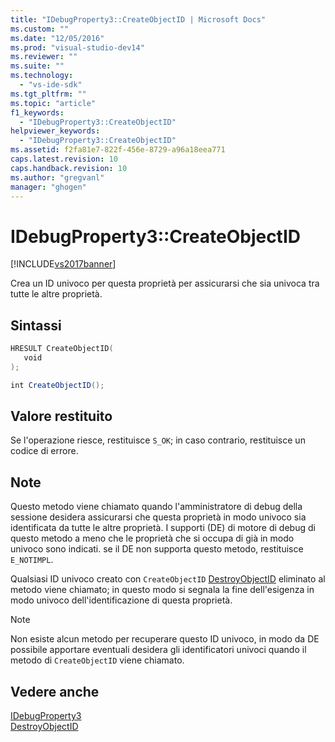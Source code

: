 ```yaml
---
title: "IDebugProperty3::CreateObjectID | Microsoft Docs"
ms.custom: ""
ms.date: "12/05/2016"
ms.prod: "visual-studio-dev14"
ms.reviewer: ""
ms.suite: ""
ms.technology: 
  - "vs-ide-sdk"
ms.tgt_pltfrm: ""
ms.topic: "article"
f1_keywords: 
  - "IDebugProperty3::CreateObjectID"
helpviewer_keywords: 
  - "IDebugProperty3::CreateObjectID"
ms.assetid: f2fa81e7-822f-456e-8729-a96a18eea771
caps.latest.revision: 10
caps.handback.revision: 10
ms.author: "gregvanl"
manager: "ghogen"
---
```

# IDebugProperty3::CreateObjectID
[!INCLUDE[vs2017banner](../../../code-quality/includes/vs2017banner.md)]

Crea un ID univoco per questa proprietà per assicurarsi che sia univoca tra tutte le altre proprietà.  
  
## Sintassi  
  
```cpp  
HRESULT CreateObjectID(  
   void  
);  
```  
  
```c#  
int CreateObjectID();  
```  
  
## Valore restituito  
 Se l'operazione riesce, restituisce `S_OK`; in caso contrario, restituisce un codice di errore.  
  
## Note  
 Questo metodo viene chiamato quando l'amministratore di debug della sessione desidera assicurarsi che questa proprietà in modo univoco sia identificata da tutte le altre proprietà.  I supporti \(DE\) di motore di debug di questo metodo a meno che le proprietà che si occupa di già in modo univoco sono indicati.  se il DE non supporta questo metodo, restituisce `E_NOTIMPL`.  
  
 Qualsiasi ID univoco creato con `CreateObjectID` [DestroyObjectID](../../../extensibility/debugger/reference/idebugproperty3-destroyobjectid.md) eliminato al metodo viene chiamato; in questo modo si segnala la fine dell'esigenza in modo univoco dell'identificazione di questa proprietà.  
  
> [!NOTE]
>  Non esiste alcun metodo per recuperare questo ID univoco, in modo da DE possibile apportare eventuali desidera gli identificatori univoci quando il metodo di `CreateObjectID` viene chiamato.  
  
## Vedere anche  
 [IDebugProperty3](../../../extensibility/debugger/reference/idebugproperty3.md)   
 [DestroyObjectID](../../../extensibility/debugger/reference/idebugproperty3-destroyobjectid.md)